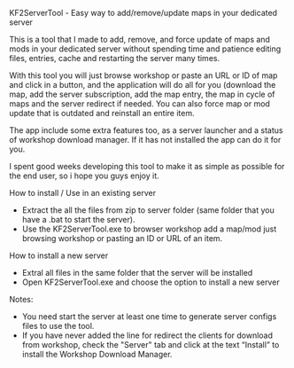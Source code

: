 KF2ServerTool - Easy way to add/remove/update maps in your dedicated server


This is a tool that I made to add, remove, and force update of maps and mods in your dedicated server without spending time and patience editing files, entries, cache and restarting the server many times.

With this tool you will just browse workshop or paste an URL or ID of map and click in a button, and the application will do all for you (download the map, add the server subscription, add the map entry, the map in cycle of maps and the server redirect if needed. You can also force map or mod update that is outdated and reinstall an entire item.

The app include some extra features too, as a server launcher and a status of workshop download manager. If it has not installed the app can do it for you.

I spent good weeks developing this tool to make it as simple as possible for the end user, so i hope you guys enjoy it.



How to install / Use in an existing server
- Extract the all the files from zip to server folder (same folder that you have a .bat to start the server).
- Use the KF2ServerTool.exe to browser workshop add a map/mod just browsing workshop or pasting an ID or URL of an item.


How to install a new server
- Extral all files in the same folder that the server will be installed
- Open KF2ServerTool.exe and choose the option to install a new server

Notes:
- You need start the server at least one time to generate server configs files to use the tool.
- If you have never added the line for redirect the clients for download from workshop, check the "Server" tab and click at the text “Install” to install the Workshop Download Manager.